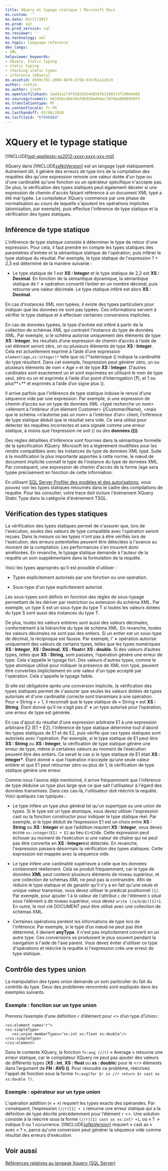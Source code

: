 ```yaml
---
title: XQuery et typage statique | Microsoft Docs
ms.custom: ''
ms.date: 03/17/2017
ms.prod: sql
ms.prod_service: sql
ms.reviewer: ''
ms.technology: xml
ms.topic: language-reference
dev_langs:
- XML
helpviewer_keywords:
- XQuery, static typing
- static typing
- checking static types
- inference [XQuery]
ms.assetid: d599c791-200d-46f8-b758-97e761a1a5c0
author: rothja
ms.author: jroth
ms.openlocfilehash: 5ad42a174f558202544650fb1580574f290d4466
ms.sourcegitcommit: b87d36c46b39af8b929ad94ec707dee8800950f5
ms.translationtype: MT
ms.contentlocale: fr-FR
ms.lasthandoff: 02/08/2020
ms.locfileid: "67946084"
---
```

# <a name="xquery-and-static-typing"></a>XQuery et le typage statique
[!INCLUDE[tsql-appliesto-ss2012-xxxx-xxxx-xxx-md](../includes/tsql-appliesto-ss2012-xxxx-xxxx-xxx-md.md)]

  XQuery dans [!INCLUDE[ssNoVersion](../includes/ssnoversion-md.md)] est un langage typé statiquement. Autrement dit, il génère des erreurs de type lors de la compilation des requêtes dès qu'une expression renvoie une valeur dotée d'un type ou d'une cardinalité qu'une fonction ou un opérateur spécifique n'accepte pas. De plus, la vérification des types statiques peut également déceler si une expression de chemin d'accès faisant référence à un document XML typé a été mal typée. Le compilateur XQuery commence par une phase de normalisation au cours de laquelle s'ajoutent les opérations implicites (atomisation, par exemple), puis effectue l'inférence de type statique et la vérification des types statiques.  
  
## <a name="static-type-inference"></a>Inférence de type statique  
 L'inférence de type statique consiste à déterminer le type de retour d'une expression. Pour cela, il faut prendre en compte les types statiques des paramètres d'entrée et la sémantique statique de l'opération, puis inférer le type statique du résultat. Par exemple, le type statique de l'expression 1 + 2,3 est déterminé de la manière suivante :  
  
-   Le type statique de 1 est **XS : Integer** et le type statique de 2,3 est **XS : Decimal**. En fonction de la sémantique dynamique, la sémantique statique de l' **+** opération convertit l’entier en un nombre décimal, puis retourne une valeur décimale. Le type statique inféré est alors **XS : Decimal**.  
  
 En cas d'instances XML non typées, il existe des types particuliers pour indiquer que les données ne sont pas typées. Ces informations servent à vérifier le type statique et à effectuer certaines conversions implicites.  
  
 En cas de données typées, le type d'entrée est inféré à partir de la collection de schémas XML qui contraint l'instance du type de données XML. Par exemple, si le schéma autorise uniquement des éléments de type **XS : Integer**, les résultats d’une expression de chemin d’accès à l’aide de cet élément seront zéro, un ou plusieurs éléments de type **XS : Integer**. Cela est actuellement exprimé à l’aide d’une expression `element(age,xs:integer)*` telle que où l'\*astérisque () indique la cardinalité du type résultant. Dans cet exemple, l’expression peut générer zéro, un ou plusieurs éléments de nom « Age » et de type **XS : Integer**. D’autres cardinales sont exactement un et sont exprimées en utilisant le nom de type seul, zéro ou un et exprimés à l’aide d’un point d’interrogation (**?**), et 1 ou plus**+** et exprimés à l’aide d’un signe plus ().  
  
 Il arrive parfois que l'inférence de type statique induise le renvoi d'une séquence vide par une expression. Par exemple, si une expression de chemin d’accès sur un type de données XML \<typé recherche un nom> \<élément à l’intérieur d’un élément Customer> (/Customer/Name), \<mais que le schéma \<n’autorise pas un nom> à l’intérieur d’un> client, l’inférence de type statique déduit que le résultat sera vide. Ce sera utilisé pour détecter les requêtes incorrectes et sera signalé comme une erreur statique, à moins que l’expression ne soit () ou des **données (())**.  
  
 Des règles détaillées d'inférence sont fournies dans la sémantique formelle de la spécification XQuery. Microsoft les a légèrement modifiées pour les rendre compatibles avec les instances du type de données XML typé. Suite à la modification la plus importante apportée à cette norme, le nœud de document implicite connaît le type de l'instance du type de données XML. Par conséquent, une expression de chemin d'accès de la forme /age sera typée précisément en fonction de cette information.  
  
 En utilisant [SQL Server Profiler des modèles et des autorisations](../tools/sql-server-profiler/sql-server-profiler-templates-and-permissions.md), vous pouvez voir les types statiques retournés dans le cadre des compilations de requête. Pour les consulter, votre trace doit inclure l'événement XQuery Static Type dans la catégorie d'événement TSQL.  
  
## <a name="static-type-checking"></a>Vérification des types statiques  
 La vérification des types statiques permet de s'assurer que, lors de l'exécution, seules des valeurs de type compatible avec l'opération seront reçues. Dans la mesure où les types n'ont pas à être vérifiés lors de l'exécution, des erreurs potentielles peuvent être détectées à l'avance au moment de la compilation. Les performances s'en trouvent donc améliorées. En revanche, le typage statique demande à l'auteur de la requête un soin supplémentaire dans la formulation de la requête.  
  
 Voici les types appropriés qu'il est possible d'utiliser :  
  
-   Types explicitement autorisés par une fonction ou une opération.  
  
-   Sous-type d'un type explicitement autorisé.  
  
 Les sous-types sont définis en fonction des règles de sous-typage permettant de les dériver par restriction ou extension du schéma XML. Par exemple, un type S est un sous-type du type T si toutes les valeurs dotées du type S sont aussi des instances du type T.  
  
 De plus, toutes les valeurs entières sont aussi des valeurs décimales, conformément à la hiérarchie du type de schéma XML. En revanche, toutes les valeurs décimales ne sont pas des entiers. Si un entier est un sous-type de décimal, la réciproque est fausse. Par exemple, l' **+** opération autorise uniquement des valeurs de certains types, telles que les types numériques **XS : Integer**, **XS : Decimal**, **XS : float**et **XS : double**. Si des valeurs d’autres types, telles que **XS : String**, sont passées, l’opération génère une erreur de type. Cela s'appelle le typage fort. Des valeurs d'autres types, comme le type atomique utilisé pour indiquer la présence de XML non typé, peuvent être converties implicitement en une valeur d'un type accepté par l'opération. Cela s'appelle le typage faible.  
  
 Si elle est obligatoire après une conversion implicite, la vérification des types statiques permet de s'assurer que seules les valeurs dotées de types autorisés et d'une cardinalité correcte sont transmises à une opération. Pour « String » + 1, il reconnaît que le type statique de « String » est **XS : String**. Étant donné qu’il ne s’agit pas d' **+** un type autorisé pour l’opération, une erreur de type est générée.  
  
 En cas d'ajout du résultat d'une expression arbitraire E1 à une expression arbitraire E2 (E1 + E2), l'inférence de type statique détermine tout d'abord les types statiques de E1 et de E2, puis vérifie que ces types statiques sont autorisés avec l'opération. Par exemple, si le type statique de E1 peut être **XS : String** ou **XS : Integer**, la vérification de type statique génère une erreur de type, même si certaines valeurs au moment de l’exécution peuvent être des entiers. Ce serait le cas si le type statique de E1 était **XS : integer&#42;**. Étant donné **+** que l’opération n’accepte qu’une seule valeur entière et que E1 peut retourner zéro ou plus de 1, la vérification de type statique génère une erreur.  
  
 Comme nous l'avons déjà mentionné, il arrive fréquemment que l'inférence de type déduise un type plus large que ce que sait l'utilisateur à l'égard des données transmises. Dans ces cas-là, l'utilisateur doit réécrire la requête. Voici quelques cas typiques :  
  
-   Le type infère un type plus général tel qu'un supertype ou une union de types. Si le type est un type atomique, vous devez utiliser l'expression cast ou la fonction constructor pour indiquer le type statique réel. Par exemple, si le type déduit de l’expression E1 est un choix entre **XS : String** ou **XS : Integer** et que l’addition requiert **XS : Integer**, vous devez écrire `xs:integer(E1) + E2` au lieu `E1+E2`de. Cette expression peut échouer au moment de l’exécution si une valeur de chaîne qui ne peut pas être convertie en **XS : Integer**est détectée. En revanche, l'expression passera désormais la vérification des types statiques. Cette expression est mappée avec la séquence vide.  
  
-   Le type infère une cardinalité supérieure à celle que les données contiennent réellement. Cela se produit fréquemment, car le type de données **XML** peut contenir plusieurs éléments de niveau supérieur, et une collection de schémas XML ne peut pas la contraindre. Afin de réduire le type statique et de garantir qu'il n'y a en fait qu'une seule et unique valeur transmise, vous devez utiliser le prédicat positionnel `[1]`. Par exemple, pour ajouter 1 à la valeur de l'attribut `c` de l'élément `b` situé sous l'élément a de niveau supérieur, vous devez `write (/a/b/@c)[1]+1`. En outre, le mot clé DOCUMENT peut être utilisé avec une collection de schémas XML.  
  
-   Certaines opérations perdent les informations de type lors de l'inférence. Par exemple, si le type d’un nœud ne peut pas être déterminé, il devient **anyType**. Il n'est pas implicitement converti en un autre type. Ces conversions se produisent le plus souvent pendant la navigation à l'aide de l'axe parent. Vous devez éviter d'utiliser ce type d'opérations et réécrire la requête si l'expression crée une erreur de type statique.  
  
## <a name="type-checking-of-union-types"></a>Contrôle des types union  
 La manipulation des types union demande un soin particulier du fait du contrôle du type. Deux des problèmes rencontrés sont expliqués dans les exemples suivants.  
  
### <a name="example-function-over-union-type"></a>Exemple : fonction sur un type union  
 Prenons l’exemple d’une définition `r` d’élément pour <> d’un type d’Union :  
  
```  
<xs:element name="r">  
<xs:simpleType>  
   <xs:union memberTypes="xs:int xs:float xs:double"/>  
</xs:simpleType>  
</xs:element>  
```  
  
 Dans le contexte XQuery, la fonction `fn:avg (//r)` « Average » retourne une erreur statique, car le compilateur XQuery ne peut pas ajouter des valeurs de différents types (**XS : int**, **XS : float** ou **xs : double**) pour le <`r`> éléments dans l’argument de **FN : AVG ()**. Pour résoudre ce problème, réécrivez l'appel de fonction sous la forme `fn:avg(for $r in //r return $r cast as xs:double ?)`.  
  
### <a name="example-operator-over-union-type"></a>Exemple : opérateur sur un type union  
 L'opération addition (« + ») requiert les types exacts des opérandes. Par conséquent, l’expression `(//r)[1] + 1` retourne une erreur statique qui a la définition de type décrite précédemment pour l’élément `r` <>. Une solution consiste à la réécrire sous la forme `(//r)[1] cast as xs:int? +1`, où « ?  » indique 0 ou 1 occurrence. 
  [!INCLUDE[ssNoVersion](../includes/ssnoversion-md.md)] requiert « cast as » avec « ? », parce qu'une conversion peut générer la séquence vide comme résultat des erreurs d'exécution.  
  
## <a name="see-also"></a>Voir aussi  
 [Références relatives au langage Xquery &#40;SQL Server&#41;](../xquery/xquery-language-reference-sql-server.md)  
  
  
